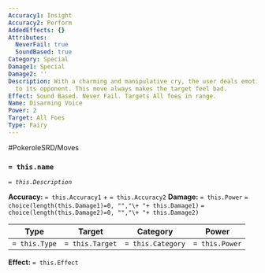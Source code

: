 ```yaml
---
Accuracy1: Insight
Accuracy2: Perform
AddedEffects: {}
Attributes:
  NeverFail: true
  SoundBased: true
Category: Special
Damage1: Special
Damage2: ''
Description: With a charming and manipulative cry, the user deals emotional damage
  to its opponent. This move always makes the target feel bad.
Effect: Sound Based. Never Fail. Targets All foes in range.
Name: Disarming Voice
Power: 2
Target: All Foes
Type: Fairy
---
```


#PokeroleSRD/Moves

### `= this.name` 
*`= this.Description`*

**Accuracy:** `= this.Accuracy1` + `= this.Accuracy2`
**Damage:** `= this.Power` `= choice(length(this.Damage1)=0, "","\+ "+ this.Damage1)` `= choice(length(this.Damage2)=0, "","\+ "+ this.Damage2)`

| Type          | Target          | Category          | Power          |
| ------------- | --------------- | ----------------  | -------------- |
| `= this.Type` | `= this.Target` | `= this.Category` | `= this.Power` | 

**Effect:** `= this.Effect`